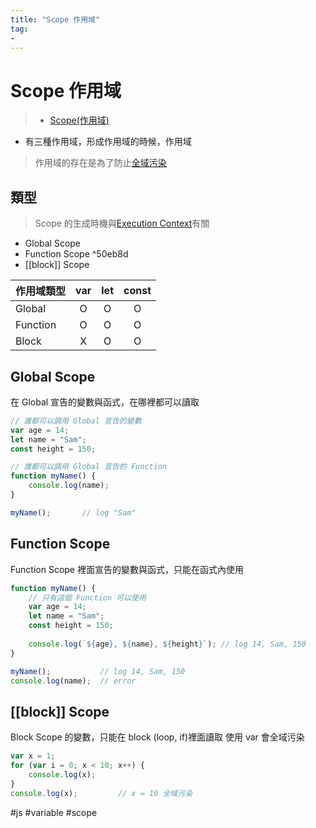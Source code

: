 ```yaml
---
title: "Scope 作用域"
tag: 
- 
---
```

# Scope 作用域
>- [Scope(作用域)](https://developer.mozilla.org/en-US/docs/Glossary/Scope)

- 有三種作用域，形成作用域的時候，作用域

> 作用域的存在是為了防止[全域污染](全域污染.md)



## 類型
> Scope 的生成時機與[Execution Context](Execution%20Context.md)有關

- Global Scope
- Function Scope ^50eb8d
- [[block]] Scope

|作用域類型|var|let|const|
|-|:-:|:-:|:-:|
|Global|O|O|O|
|Function|O|O|O|
|Block|X|O|O|

## Global Scope
在 Global 宣告的變數與函式，在哪裡都可以讀取
```js
// 誰都可以調用 Global 宣告的變數
var age = 14;
let name = "Sam";
const height = 150;

// 誰都可以調用 Global 宣告的 Function
function myName() {
	console.log(name);
}

myName();		// log "Sam"
```

## Function Scope
Function Scope 裡面宣告的變數與函式，只能在函式內使用
```js
function myName() {
	// 只有這個 Function 可以使用
	var age = 14;
	let name = "Sam";
	const height = 150;
	
	console.log(`${age}, ${name}, ${height}`); // log 14, Sam, 150
}

myName();			// log 14, Sam, 150
console.log(name);	// error
```

## [[block]] Scope
Block Scope 的變數，只能在 block (loop, if)裡面讀取
使用 var 會全域污染
```js
var x = 1;
for (var i = 0; x < 10; x++) {
	console.log(x);
}
console.log(x);			// x = 10 全域污染
```

#js #variable #scope